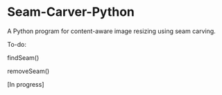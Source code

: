 # Seam-Carver-Python
A Python program for content-aware image resizing using seam carving.

To-do:

findSeam()

removeSeam()

[In progress]
